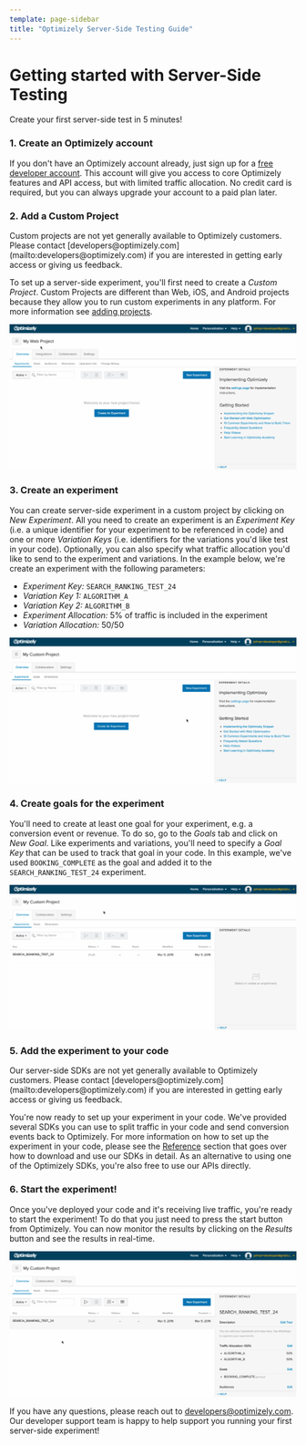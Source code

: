 ```yaml
---
template: page-sidebar
title: "Optimizely Server-Side Testing Guide"
---
```


# Getting started with Server-Side Testing

Create your first server-side test in 5 minutes!

### 1. Create an Optimizely account

If you don't have an Optimizely account already, just sign up for a [free developer account](https://www.optimizely.com/?modal=devsignup). This account will give you access to core Optimizely features and API access, but with limited traffic allocation. No credit card is required, but you can always upgrade your account to a paid plan later.

### 2. Add a Custom Project

<div class="attention attention--warning push--bottom">Custom projects are not yet generally available to Optimizely customers. Please contact [developers@optimizely.com](mailto:developers@optimizely.com) if you are interested in getting early access or giving us feedback.</div>

To set up a server-side experiment, you'll first need to create a *Custom Project*. Custom Projects are different than Web, iOS, and Android projects because they allow you to run custom experiments in any platform. For more information see [adding projects](https://help.optimizely.com/hc/en-us/articles/203659720#add).

<img src="../../../assets/img/add-custom-project.gif">

### 3. Create an experiment

You can create server-side experiment in a custom project by clicking on *New Experiment*. All you need to create an experiment is an *Experiment Key* (i.e. a unique identifier for your experiment to be referenced in code) and one or more *Variation Keys* (i.e. identifiers for the variations you'd like test in your code). Optionally, you can also specify what traffic allocation you'd like to send to the experiment and variations. In the example below, we're create an experiment with the following parameters:

* *Experiment Key:* `SEARCH_RANKING_TEST_24`
* *Variation Key 1:* `ALGORITHM_A`
* *Variation Key 2:* `ALGORITHM_B`
* *Experiment Allocation:* 5% of traffic is included in the experiment
* *Variation Allocation:* 50/50

<img src="../../../assets/img/create-custom-experiment.gif">

### 4. Create goals for the experiment

You'll need to create at least one goal for your experiment, e.g. a conversion event or revenue. To do so, go to the *Goals* tab and click on *New Goal*. Like experiments and variations, you'll need to specify a *Goal Key* that can be used to track that goal in your code. In this example, we've used `BOOKING_COMPLETE` as the goal and added it to the `SEARCH_RANKING_TEST_24` experiment.

<img src="../../../assets/img/create-custom-goal.gif">

### 5. Add the experiment to your code

<div class="attention attention--warning push--bottom">Our server-side SDKs are not yet generally available to Optimizely customers. Please contact [developers@optimizely.com](mailto:developers@optimizely.com) if you are interested in getting early access or giving us feedback.</div>

You're now ready to set up your experiment in your code. We've provided several SDKs you can use to split traffic in your code and send conversion events back to Optimizely. For more information on how to set up the experiment in your code, please see the [Reference](../reference) section that goes over how to download and use our SDKs in detail. As an alternative to using one of the Optimizely SDKs, you're also free to use our APIs directly.

### 6. Start the experiment!

Once you've deployed your code and it's receiving live traffic, you're ready to start the experiment! To do that you just need to press the start button from Optimizely. You can now monitor the results by clicking on the *Results* button and see the results in real-time.

<img src="../../../assets/img/start-custom-experiment.gif">

If you have any questions, please reach out to [developers@optimizely.com](mailto:developers@optimizely.com). Our developer support team is happy to help support you running your first server-side experiment!
